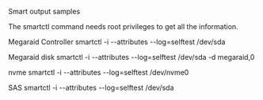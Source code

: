 Smart output samples

The smartctl command needs root privileges to get all the
information.

Megaraid Controller
smartctl -i --attributes --log=selftest /dev/sda

Megaraid disk
smartctl -i --attributes --log=selftest /dev/sda -d megaraid,0

nvme
smartctl -i --attributes --log=selftest /dev/nvme0

SAS
smartctl -i --attributes --log=selftest /dev/sda

